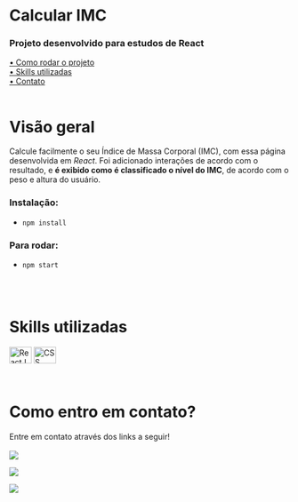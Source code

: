 
# Calcular IMC

### Projeto desenvolvido para estudos de React

[• Como rodar o projeto](#start)<br>
[• Skills utilizadas](#leng)<br>
[• Contato](#contato)<br>
<br> 

# Visão geral
Calcule facilmente o seu Índice de Massa Corporal (IMC), com essa página desenvolvida em *React*. Foi adicionado interações de acordo com o resultado, e **é exibido como é classificado o nível do IMC**, de acordo com o peso e altura do usuário.
<br>

<!-- ### [Testar / preview](https://matealves.github.io/react-imc-calculator/) <br><br> -->

<p id="start"></p>

### Instalação:

- `npm install`

### Para rodar:

- `npm start`

<br>
<br>

<p id="leng"></p>

# Skills utilizadas
<p>
 <!-- <img align="center" alt="HTML" height="30" width="40" src="https://raw.githubusercontent.com/devicons/devicon/master/icons/html5/html5-original.svg"> -->
  <!-- <img align="center" alt="Mateus-SASS" height="30" width="40" src="https://cdn.jsdelivr.net/gh/devicons/devicon/icons/sass/sass-original.svg"> -->
  <!-- <img align="center" alt="Js" height="30" width="40" src="https://cdn.jsdelivr.net/gh/devicons/devicon/icons/javascript/javascript-original.svg"> -->

  <img align="center" alt="ReactJS" height="30" width="40" title="React JS" src="https://cdn.jsdelivr.net/gh/devicons/devicon/icons/react/react-original.svg">
   <img align="center" alt="CSS" height="30" title="CSS 3" width="40" src="https://cdn.jsdelivr.net/gh/devicons/devicon/icons/css3/css3-original.svg">
</p>
<br>


<p id="contato"></p>

# Como entro em contato?

Entre em contato através dos links a seguir!
<br>
<br>
<a href="https://www.linkedin.com/in/mateusalvesds/" target="_blank"><img src="https://img.shields.io/badge/-LinkedIn-%230077B5?style=for-the-badge&logo=linkedin&logoColor=white" target="_blank"></a>

<a href = "mailto:contatomateusalves@hotmail.com"><img src="https://img.shields.io/badge/Microsoft_Outlook-0078D4?style=for-the-badge&logo=microsoft-outlook&logoColor=white" target="_blank"></a>

<a href="https://api.whatsapp.com/send?phone=+5511966616365" target="_blank"><img src="https://img.shields.io/badge/WhatsApp-25D366?style=for-the-badge&logo=whatsapp&logoColor=white" target="_blank"></a>

</p>
<br>
<br>
<br>

